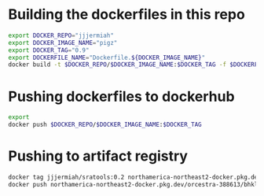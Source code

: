 
# Building the dockerfiles in this repo

``` bash
export DOCKER_REPO="jjjermiah"
export DOCKER_IMAGE_NAME="pigz"
export DOCKER_TAG="0.9"
export DOCKERFILE_NAME="Dockerfile.${DOCKER_IMAGE_NAME}"
docker build -t $DOCKER_REPO/$DOCKER_IMAGE_NAME:$DOCKER_TAG -f $DOCKERFILE_NAME .
```


# Pushing dockerfiles to dockerhub

``` bash
export 
docker push $DOCKER_REPO/$DOCKER_IMAGE_NAME:$DOCKER_TAG
```



# Pushing to artifact registry 
``` bash
docker tag jjjermiah/sratools:0.2 northamerica-northeast2-docker.pkg.dev/orcestra-388613/bhklab-docker-repo/sratools
docker push northamerica-northeast2-docker.pkg.dev/orcestra-388613/bhklab-docker-repo/sratools

```